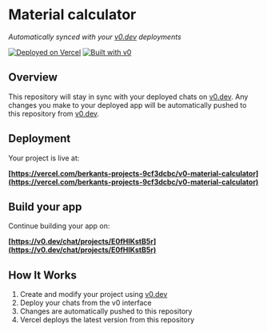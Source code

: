 # Material calculator

*Automatically synced with your [v0.dev](https://v0.dev) deployments*

[![Deployed on Vercel](https://img.shields.io/badge/Deployed%20on-Vercel-black?style=for-the-badge&logo=vercel)](https://vercel.com/berkants-projects-9cf3dcbc/v0-material-calculator)
[![Built with v0](https://img.shields.io/badge/Built%20with-v0.dev-black?style=for-the-badge)](https://v0.dev/chat/projects/E0fHlKstB5r)

## Overview

This repository will stay in sync with your deployed chats on [v0.dev](https://v0.dev).
Any changes you make to your deployed app will be automatically pushed to this repository from [v0.dev](https://v0.dev).

## Deployment

Your project is live at:

**[https://vercel.com/berkants-projects-9cf3dcbc/v0-material-calculator](https://vercel.com/berkants-projects-9cf3dcbc/v0-material-calculator)**

## Build your app

Continue building your app on:

**[https://v0.dev/chat/projects/E0fHlKstB5r](https://v0.dev/chat/projects/E0fHlKstB5r)**

## How It Works

1. Create and modify your project using [v0.dev](https://v0.dev)
2. Deploy your chats from the v0 interface
3. Changes are automatically pushed to this repository
4. Vercel deploys the latest version from this repository